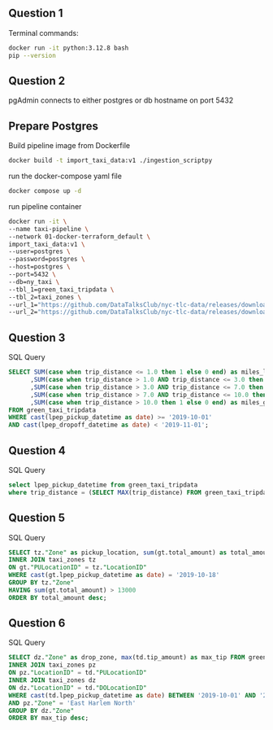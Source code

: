 
## Question 1

Terminal commands:

```bash
docker run -it python:3.12.8 bash
pip --version
```

## Question 2
pgAdmin connects to either postgres or db hostname on port 5432

## Prepare Postgres

Build pipeline image from Dockerfile
```bash
docker build -t import_taxi_data:v1 ./ingestion_scriptpy
```
run the docker-compose yaml file
```bash
docker compose up -d
```

run pipeline container
```bash
docker run -it \
--name taxi-pipeline \
--network 01-docker-terraform_default \
import_taxi_data:v1 \
--user=postgres \
--password=postgres \
--host=postgres \
--port=5432 \
--db=ny_taxi \
--tbl_1=green_taxi_tripdata \
--tbl_2=taxi_zones \
--url_1="https://github.com/DataTalksClub/nyc-tlc-data/releases/download/green/green_tripdata_2019-10.csv.gz" \
--url_2="https://github.com/DataTalksClub/nyc-tlc-data/releases/download/misc/taxi_zone_lookup.csv"
```



## Question 3
SQL Query
```sql
SELECT SUM(case when trip_distance <= 1.0 then 1 else 0 end) as miles_lt1
	  ,SUM(case when trip_distance > 1.0 AND trip_distance <= 3.0 then 1 else 0 end) as miles_1_3 
	  ,SUM(case when trip_distance > 3.0 AND trip_distance <= 7.0 then 1 else 0 end) as miles_3_7
	  ,SUM(case when trip_distance > 7.0 AND trip_distance <= 10.0 then 1 else 0 end) as miles_7_10
	  ,SUM(case when trip_distance > 10.0 then 1 else 0 end) as miles_gt10
FROM green_taxi_tripdata
WHERE cast(lpep_pickup_datetime as date) >= '2019-10-01'
AND cast(lpep_dropoff_datetime as date) < '2019-11-01';
```

## Question 4
SQL Query
```sql
select lpep_pickup_datetime from green_taxi_tripdata
where trip_distance = (SELECT MAX(trip_distance) FROM green_taxi_tripdata);
```

## Question 5
SQL Query
```sql
SELECT tz."Zone" as pickup_location, sum(gt.total_amount) as total_amount from green_taxi_tripdata gt
INNER JOIN taxi_zones tz
ON gt."PULocationID" = tz."LocationID"
WHERE cast(gt.lpep_pickup_datetime as date) = '2019-10-18'
GROUP BY tz."Zone"
HAVING sum(gt.total_amount) > 13000
ORDER BY total_amount desc;
```

## Question 6
SQL Query
```sql
SELECT dz."Zone" as drop_zone, max(td.tip_amount) as max_tip FROM green_taxi_tripdata td
INNER JOIN taxi_zones pz
ON pz."LocationID" = td."PULocationID"
INNER JOIN taxi_zones dz
ON dz."LocationID" = td."DOLocationID"
WHERE cast(td.lpep_pickup_datetime as date) BETWEEN '2019-10-01' AND '2019-10-31' 
AND pz."Zone" = 'East Harlem North'
GROUP BY dz."Zone"
ORDER BY max_tip desc;
```